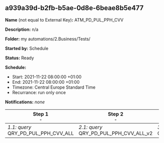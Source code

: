 ## a939a39d-b2fb-b5ae-0d8e-6beae8b5e477

**Name** (not equal to External Key)**:** ATM_PD_PUL_PPH_CVV

**Description:** n/a

**Folder:** my automations/2.Business/Tests/

**Started by:** Schedule

**Status:** Ready

**Schedule:**

* Start: 2021-11-22 08:00:00 +01:00
* End: 2021-11-22 08:00:00 +01:00
* Timezone: Central Europe Standard Time
* Recurrance: run only once

**Notifications:** _none_


| Step 1<br>_<small>-</small>_ | Step 2<br>_<small>-</small>_ | Step 3<br>_<small>-</small>_ | Step 4<br>_<small>-</small>_ |
| --- | --- | --- | --- |
| _1.1: query_<br>QRY_PD_PUL_PPH_CVV_ALL | _2.1: query_<br>QRY_PD_PUL_PPH_CVV_ALL_v2 | _3.1: query_<br>QRY_PD_PUL_PPH_CVV_ALL_v3 | _4.1: query_<br>QRY_PD_PUL_PPH_CVV_ALL_v4 |
